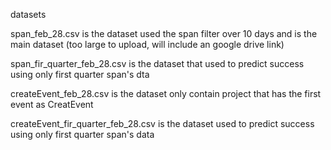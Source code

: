 datasets

span_feb_28.csv is the dataset used the span filter over 10 days and is the main dataset (too large to upload, will include an google drive link)

span_fir_quarter_feb_28.csv is the dataset that used to predict success using only first quarter span's dta

createEvent_feb_28.csv is the dataset only contain project that has the first event as CreatEvent

createEvent_fir_quarter_feb_28.csv is the dataset used to predict success using only first quarter span's data
